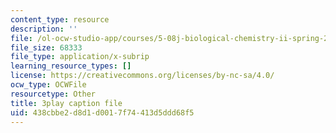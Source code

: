 ```yaml
---
content_type: resource
description: ''
file: /ol-ocw-studio-app/courses/5-08j-biological-chemistry-ii-spring-2016/438cbbe2d8d1d0017f74413d5ddd68f5_3cwTBMI346I.srt
file_size: 68333
file_type: application/x-subrip
learning_resource_types: []
license: https://creativecommons.org/licenses/by-nc-sa/4.0/
ocw_type: OCWFile
resourcetype: Other
title: 3play caption file
uid: 438cbbe2-d8d1-d001-7f74-413d5ddd68f5
---
```

